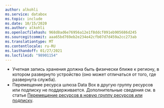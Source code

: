 ```yaml
---
author: alkohli
ms.service: databox
ms.topic: include
ms.date: 10/15/2020
ms.author: alkohli
ms.openlocfilehash: 968d8ad6e76956a12e1f8ddcf091eb905686d245
ms.sourcegitcommit: aaa65bd769eb2e234e42cfb07d7d459a2cc273ab
ms.translationtype: MT
ms.contentlocale: ru-RU
ms.lasthandoff: 01/27/2021
ms.locfileid: "98901154"
---
```

- Учетная запись хранения должна быть физически ближе к региону, в котором развернуто устройство (оно может отличаться от того, где развернута служба).
- Перемещение ресурса шлюза Data Box в другую группу ресурсов или подписку не поддерживается. Дополнительные сведения см. в статье [Перемещение ресурсов в новую группу ресурсов или подписку](../articles/azure-resource-manager/management/move-resource-group-and-subscription.md).